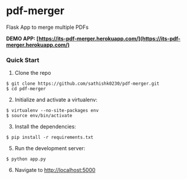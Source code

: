# pdf-merger
Flask App to merge multiple PDFs

**DEMO APP: [https://its-pdf-merger.herokuapp.com/](https://its-pdf-merger.herokuapp.com/)**

### Quick Start

1. Clone the repo
  ```
  $ git clone https://github.com/sathishk0230/pdf-merger.git
  $ cd pdf-merger
  ```

2. Initialize and activate a virtualenv:
  ```
  $ virtualenv --no-site-packages env
  $ source env/bin/activate
  ```

3. Install the dependencies:
  ```
  $ pip install -r requirements.txt
  ```

5. Run the development server:
  ```
  $ python app.py
  ```

6. Navigate to [http://localhost:5000](http://localhost:5000)

